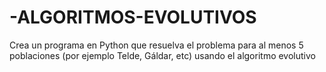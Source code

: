 # -ALGORITMOS-EVOLUTIVOS
Crea un programa en Python que resuelva el problema para al menos 5 poblaciones (por ejemplo Telde, Gáldar, etc) usando el algoritmo evolutivo
